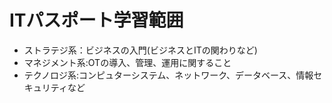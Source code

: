 # ITパスポート学習範囲
* ストラテジ系：ビジネスの入門(ビジネスとITの関わりなど)
* マネジメント系:OTの導入、管理、運用に関すること
* テクノロジ系:コンピュターシステム、ネットワーク、データベース、情報セキュリティなど
